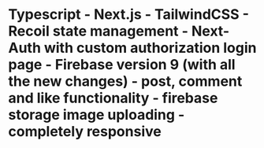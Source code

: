

# Typescript - Next.js - TailwindCSS - Recoil state management - Next-Auth with custom authorization login page - Firebase version 9 (with all the new changes) - post, comment and like functionality - firebase storage image uploading - completely responsive
